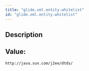 ```yaml
---
title: "glide.xml.entity.whitelist"
id: "glide.xml.entity.whitelist"
---
```

## Description



## Value: 
```
http://java.sun.com/j2ee/dtds/
```